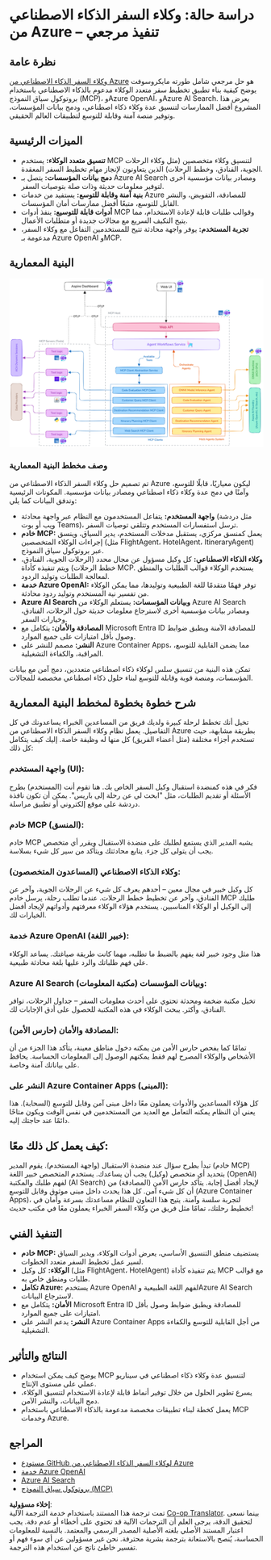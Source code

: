 <!--
CO_OP_TRANSLATOR_METADATA:
{
  "original_hash": "4d3415b9d2bf58bc69be07f945a69e07",
  "translation_date": "2025-05-20T23:32:51+00:00",
  "source_file": "09-CaseStudy/README.md",
  "language_code": "ar"
}
-->
# دراسة حالة: وكلاء السفر الذكاء الاصطناعي من Azure – تنفيذ مرجعي

## نظرة عامة

[وكلاء السفر الذكاء الاصطناعي من Azure](https://github.com/Azure-Samples/azure-ai-travel-agents) هو حل مرجعي شامل طورته مايكروسوفت يوضح كيفية بناء تطبيق تخطيط سفر متعدد الوكلاء مدعوم بالذكاء الاصطناعي باستخدام بروتوكول سياق النموذج (MCP)، وAzure OpenAI، وAzure AI Search. يعرض هذا المشروع أفضل الممارسات لتنسيق عدة وكلاء ذكاء اصطناعي، ودمج بيانات المؤسسات، وتوفير منصة آمنة وقابلة للتوسع لتطبيقات العالم الحقيقي.

## الميزات الرئيسية
- **تنسيق متعدد الوكلاء:** يستخدم MCP لتنسيق وكلاء متخصصين (مثل وكلاء الرحلات الجوية، الفنادق، وخطط الرحلات) الذين يتعاونون لإنجاز مهام تخطيط السفر المعقدة.
- **دمج بيانات المؤسسات:** يتصل بـ Azure AI Search ومصادر بيانات مؤسسية أخرى لتوفير معلومات حديثة وذات صلة بتوصيات السفر.
- **بنية آمنة وقابلة للتوسع:** يستفيد من خدمات Azure للمصادقة، التفويض، والنشر القابل للتوسع، متبعًا أفضل ممارسات أمان المؤسسات.
- **أدوات قابلة للتوسيع:** ينفذ أدوات MCP وقوالب طلبات قابلة لإعادة الاستخدام، مما يتيح التكيف السريع مع مجالات جديدة أو متطلبات الأعمال.
- **تجربة المستخدم:** يوفر واجهة محادثة تتيح للمستخدمين التفاعل مع وكلاء السفر، مدعومة بـ Azure OpenAI وMCP.

## البنية المعمارية
![Architecture](https://raw.githubusercontent.com/Azure-Samples/azure-ai-travel-agents/main/docs/ai-travel-agents-architecture-diagram.png)

### وصف مخطط البنية المعمارية

تم تصميم حل وكلاء السفر الذكاء الاصطناعي من Azure ليكون معياريًا، قابلًا للتوسع، وآمنًا في دمج عدة وكلاء ذكاء اصطناعي ومصادر بيانات مؤسسية. المكونات الرئيسية وتدفق البيانات كما يلي:

- **واجهة المستخدم:** يتفاعل المستخدمون مع النظام عبر واجهة محادثة (مثل دردشة ويب أو بوت Teams)، ترسل استفسارات المستخدم وتتلقى توصيات السفر.
- **خادم MCP:** يعمل كمنسق مركزي، يستقبل مدخلات المستخدم، يدير السياق، وينسق إجراءات الوكلاء المتخصصين (مثل FlightAgent، HotelAgent، ItineraryAgent) عبر بروتوكول سياق النموذج.
- **وكلاء الذكاء الاصطناعي:** كل وكيل مسؤول عن مجال محدد (الرحلات الجوية، الفنادق، خطط الرحلات) ويتم تنفيذه كأداة MCP. يستخدم الوكلاء قوالب الطلبات والمنطق لمعالجة الطلبات وتوليد الردود.
- **خدمة Azure OpenAI:** توفر فهمًا متقدمًا للغة الطبيعية وتوليدها، مما يمكن الوكلاء من تفسير نية المستخدم وتوليد ردود محادثة.
- **Azure AI Search وبيانات المؤسسات:** يستعلم الوكلاء من Azure AI Search ومصادر بيانات مؤسسية أخرى لاسترجاع معلومات حديثة حول الرحلات، الفنادق، وخيارات السفر.
- **المصادقة والأمان:** يتكامل مع Microsoft Entra ID للمصادقة الآمنة ويطبق ضوابط وصول بأقل امتيازات على جميع الموارد.
- **النشر:** مصمم للنشر على Azure Container Apps، مما يضمن القابلية للتوسع، المراقبة، والكفاءة التشغيلية.

تمكن هذه البنية من تنسيق سلس لوكلاء ذكاء اصطناعي متعددين، دمج آمن مع بيانات المؤسسات، ومنصة قوية وقابلة للتوسع لبناء حلول ذكاء اصطناعي مخصصة للمجالات.

## شرح خطوة بخطوة لمخطط البنية المعمارية
تخيل أنك تخطط لرحلة كبيرة ولديك فريق من المساعدين الخبراء يساعدونك في كل التفاصيل. يعمل نظام وكلاء السفر الذكاء الاصطناعي من Azure بطريقة مشابهة، حيث تستخدم أجزاء مختلفة (مثل أعضاء الفريق) كل منها له وظيفة خاصة. إليك كيف يتكامل كل ذلك:

### واجهة المستخدم (UI):
فكر في هذه كمنضدة استقبال وكيل السفر الخاص بك. هنا تقوم أنت (المستخدم) بطرح الأسئلة أو تقديم الطلبات، مثل "ابحث لي عن رحلة إلى باريس". يمكن أن تكون نافذة دردشة على موقع إلكتروني أو تطبيق مراسلة.

### خادم MCP (المنسق):
خادم MCP يشبه المدير الذي يستمع لطلبك على منضدة الاستقبال ويقرر أي متخصص يجب أن يتولى كل جزء. يتابع محادثتك ويتأكد من سير كل شيء بسلاسة.

### وكلاء الذكاء الاصطناعي (المساعدون المتخصصون):
كل وكيل خبير في مجال معين – أحدهم يعرف كل شيء عن الرحلات الجوية، وآخر عن الفنادق، وآخر عن تخطيط خطط الرحلات. عندما تطلب رحلة، يرسل خادم MCP طلبك إلى الوكيل أو الوكلاء المناسبين. يستخدم هؤلاء الوكلاء معرفتهم وأدواتهم لإيجاد أفضل الخيارات لك.

### خدمة Azure OpenAI (خبير اللغة):
هذا مثل وجود خبير لغة يفهم بالضبط ما تطلبه، مهما كانت طريقة صياغتك. يساعد الوكلاء على فهم طلباتك والرد عليها بلغة محادثة طبيعية.

### Azure AI Search وبيانات المؤسسات (مكتبة المعلومات):
تخيل مكتبة ضخمة ومحدثة تحتوي على أحدث معلومات السفر – جداول الرحلات، توافر الفنادق، وأكثر. يبحث الوكلاء في هذه المكتبة للحصول على أدق الإجابات لك.

### المصادقة والأمان (حارس الأمن):
تمامًا كما يفحص حارس الأمن من يمكنه دخول مناطق معينة، يتأكد هذا الجزء من أن الأشخاص والوكلاء المصرح لهم فقط يمكنهم الوصول إلى المعلومات الحساسة. يحافظ على بياناتك آمنة وخاصة.

### النشر على Azure Container Apps (المبنى):
كل هؤلاء المساعدين والأدوات يعملون معًا داخل مبنى آمن وقابل للتوسع (السحابة). هذا يعني أن النظام يمكنه التعامل مع العديد من المستخدمين في نفس الوقت ويكون متاحًا دائمًا عند حاجتك إليه.

## كيف يعمل كل ذلك معًا:

تبدأ بطرح سؤال عند منضدة الاستقبال (واجهة المستخدم).
يقوم المدير (خادم MCP) بتحديد أي متخصص (وكيل) يجب أن يساعدك.
يستخدم المتخصص خبير اللغة (OpenAI) لفهم طلبك والمكتبة (AI Search) لإيجاد أفضل إجابة.
يتأكد حارس الأمن (المصادقة) من أن كل شيء آمن.
كل هذا يحدث داخل مبنى موثوق وقابل للتوسع (Azure Container Apps)، لتجربة سلسة وآمنة.
يتيح هذا التعاون للنظام مساعدتك بسرعة وأمان في تخطيط رحلتك، تمامًا مثل فريق من وكلاء السفر الخبراء يعملون معًا في مكتب حديث!

## التنفيذ الفني
- **خادم MCP:** يستضيف منطق التنسيق الأساسي، يعرض أدوات الوكلاء، ويدير السياق لسير عمل تخطيط السفر متعدد الخطوات.
- **الوكلاء:** كل وكيل (مثل FlightAgent، HotelAgent) يتم تنفيذه كأداة MCP مع قوالب طلبات ومنطق خاص به.
- **تكامل Azure:** يستخدم Azure OpenAI لفهم اللغة الطبيعية وAzure AI Search لاسترجاع البيانات.
- **الأمان:** يتكامل مع Microsoft Entra ID للمصادقة ويطبق ضوابط وصول بأقل امتيازات على جميع الموارد.
- **النشر:** يدعم النشر على Azure Container Apps من أجل القابلية للتوسع والكفاءة التشغيلية.

## النتائج والتأثير
- يوضح كيف يمكن استخدام MCP لتنسيق عدة وكلاء ذكاء اصطناعي في سيناريو عملي على مستوى الإنتاج.
- يسرع تطوير الحلول من خلال توفير أنماط قابلة لإعادة الاستخدام لتنسيق الوكلاء، دمج البيانات، والنشر الآمن.
- يعمل كخطة لبناء تطبيقات مخصصة مدعومة بالذكاء الاصطناعي باستخدام MCP وخدمات Azure.

## المراجع
- [مستودع GitHub لوكلاء السفر الذكاء الاصطناعي من Azure](https://github.com/Azure-Samples/azure-ai-travel-agents)
- [خدمة Azure OpenAI](https://azure.microsoft.com/en-us/products/ai-services/openai-service/)
- [Azure AI Search](https://azure.microsoft.com/en-us/products/ai-services/ai-search/)
- [بروتوكول سياق النموذج (MCP)](https://modelcontextprotocol.io/)

**إخلاء مسؤولية**:  
تمت ترجمة هذا المستند باستخدام خدمة الترجمة الآلية [Co-op Translator](https://github.com/Azure/co-op-translator). بينما نسعى لتحقيق الدقة، يرجى العلم أن الترجمات الآلية قد تحتوي على أخطاء أو عدم دقة. يجب اعتبار المستند الأصلي بلغته الأصلية المصدر الرسمي والمعتمد. بالنسبة للمعلومات الحساسة، يُنصح بالاستعانة بترجمة بشرية محترفة. نحن غير مسؤولين عن أي سوء فهم أو تفسير خاطئ ناتج عن استخدام هذه الترجمة.